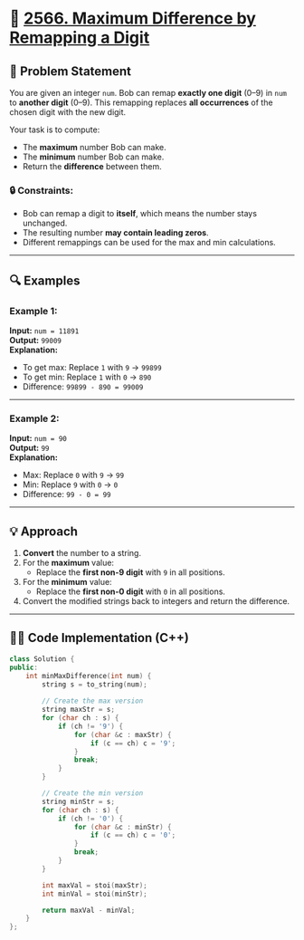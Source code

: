 # 🔢 [2566. Maximum Difference by Remapping a Digit](https://leetcode.com/problems/maximum-difference-by-remapping-a-digit/)

## 📜 Problem Statement

You are given an integer `num`. Bob can remap **exactly one digit** (0–9) in `num` to **another digit** (0–9). This remapping replaces **all occurrences** of the chosen digit with the new digit.

Your task is to compute:

- The **maximum** number Bob can make.
- The **minimum** number Bob can make.
- Return the **difference** between them.

### 🔒 Constraints:
- Bob can remap a digit to **itself**, which means the number stays unchanged.
- The resulting number **may contain leading zeros**.
- Different remappings can be used for the max and min calculations.

---

## 🔍 Examples

### Example 1:

**Input:** `num = 11891`  
**Output:** `99009`  
**Explanation:**  
- To get max: Replace `1` with `9` → `99899`
- To get min: Replace `1` with `0` → `890`  
- Difference: `99899 - 890 = 99009`

---

### Example 2:

**Input:** `num = 90`  
**Output:** `99`  
**Explanation:**  
- Max: Replace `0` with `9` → `99`
- Min: Replace `9` with `0` → `0`
- Difference: `99 - 0 = 99`

---

## 💡 Approach

1. **Convert** the number to a string.
2. For the **maximum** value:
   - Replace the **first non-9 digit** with `9` in all positions.
3. For the **minimum** value:
   - Replace the **first non-0 digit** with `0` in all positions.
4. Convert the modified strings back to integers and return the difference.

---

## 👨‍💻 Code Implementation (C++)

```cpp
class Solution {
public:
    int minMaxDifference(int num) {
        string s = to_string(num);
        
        // Create the max version
        string maxStr = s;
        for (char ch : s) {
            if (ch != '9') {
                for (char &c : maxStr) {
                    if (c == ch) c = '9';
                }
                break;
            }
        }

        // Create the min version
        string minStr = s;
        for (char ch : s) {
            if (ch != '0') {
                for (char &c : minStr) {
                    if (c == ch) c = '0';
                }
                break;
            }
        }

        int maxVal = stoi(maxStr);
        int minVal = stoi(minStr);

        return maxVal - minVal;
    }
};
